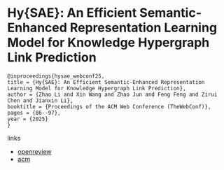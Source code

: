 # Hy{SAE}: An Efficient Semantic-Enhanced Representation Learning Model for Knowledge Hypergraph Link Prediction

```
@inproceedings{hysae_webconf25,
title = {Hy{SAE}: An Efficient Semantic-Enhanced Representation Learning Model for Knowledge Hypergraph Link Prediction},
author = {Zhao Li and Xin Wang and Zhao Jun and Feng Feng and Zirui Chen and Jianxin Li},
booktitle = {Proceedings of the ACM Web Conference (TheWebConf)},
pages = {86--97},
year = {2025}
}
```

links
- [openreview](https://openreview.net/forum?id=OLLYLTb8FC)
- [acm](https://dl.acm.org/doi/10.1145/3696410.3714549)
